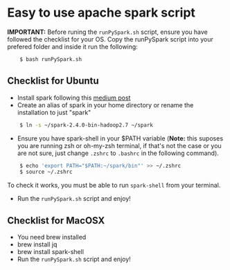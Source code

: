 # Easy to use apache spark script

**IMPORTANT:** Before runing the `runPySpark.sh` script, ensure you have followed the checklist for your OS.
Copy the runPySpark script into your prefered folder and inside it run the following:

```bash
    $ bash runPySpark.sh
```

## Checklist for Ubuntu
* Install spark following this [medium post](https://medium.com/@josemarcialportilla/installing-scala-and-spark-on-ubuntu-5665ee4b62b1)
* Create an alias of spark in your home directory or rename the installation to just "spark"

```bash
    $ ln -s ~/spark-2.4.0-bin-hadoop2.7 ~/spark
```

* Ensure you have spark-shell in your $PATH variable (**Note:** this suposes you are running zsh or oh-my-zsh terminal, if that's not the case or you are not sure, just change `.zshrc` to `.bashrc` in the following command).

```bash
    $ echo 'export PATH="$PATH:~/spark/bin"' >> ~/.zshrc
    $ source ~/.zshrc
```
To check it works, you must be able to run `spark-shell` from your terminal.

* Run the `runPySpark.sh` script and enjoy!

## Checklist for MacOSX
* You need brew installed
* brew install jq 
* brew install spark-shell
* Run the `runPySpark.sh` script and enjoy!